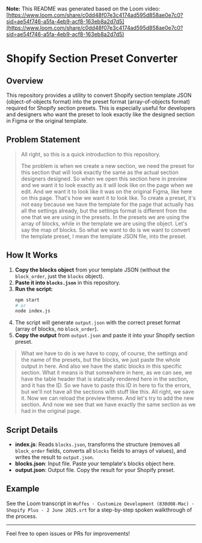 **Note:** This README was generated based on the Loom video: [https://www.loom.com/share/c0dd48f07e3c4174ad595d858ae0e7c0?sid=ae54f746-a5fa-4eb9-acf8-163eb8a2d7d5](https://www.loom.com/share/c0dd48f07e3c4174ad595d858ae0e7c0?sid=ae54f746-a5fa-4eb9-acf8-163eb8a2d7d5)

# Shopify Section Preset Converter

## Overview

This repository provides a utility to convert Shopify section template JSON (object-of-objects format) into the preset format (array-of-objects format) required for Shopify section presets. This is especially useful for developers and designers who want the preset to look exactly like the designed section in Figma or the original template.

## Problem Statement

> All right, so this is a quick introduction to this repository.
>
> The problem is when we create a new section, we need the preset for this section that will look exactly the same as the actual section designers designed. So when we open this section here in preview and we want it to look exactly as it will look like on the page when we edit. And we want it to look like it was on the original Figma, like here on this page. That's how we want it to look like. To create a preset, it's not easy because we have the template for the page that actually has all the settings already, but the settings format is different from the one that we are using in the presets. In the presets we are using the array of blocks, while in the template we are using the object. Let's say the map of blocks. So what we want to do is we want to convert the template preset, I mean the template JSON file, into the preset.

## How It Works

1. **Copy the blocks object** from your template JSON (without the `block_order`, just the `blocks` object).
2. **Paste it into `blocks.json`** in this repository.
3. **Run the script:**
   ```sh
   npm start
   # or
   node index.js
   ```
4. The script will generate `output.json` with the correct preset format (array of blocks, no `block_order`).
5. **Copy the output** from `output.json` and paste it into your Shopify section preset.

> What we have to do is we have to copy, of course, the settings and the name of the presets, but the blocks, we just paste the whole output in here. And also we have the static blocks in this specific section. What it means is that somewhere in here, as we can see, we have the table header that is statically rendered here in the section, and it has the ID. So we have to paste this ID in here to fix the errors, but we'll not have all the sections with stuff like this. All right, we save it. Now we can reload the preview theme. And let's try to add the new section. And now we see that we have exactly the same section as we had in the original page.

## Script Details

- **index.js**: Reads `blocks.json`, transforms the structure (removes all `block_order` fields, converts all `blocks` fields to arrays of values), and writes the result to `output.json`.
- **blocks.json**: Input file. Paste your template's blocks object here.
- **output.json**: Output file. Copy the result for your Shopify preset.

## Example

See the Loom transcript in `Wuffes · Customize Development (830d08-Mac) · Shopify Plus - 2 June 2025.srt` for a step-by-step spoken walkthrough of the process.

---

Feel free to open issues or PRs for improvements!
